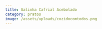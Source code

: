 ```yaml
---
title: Galinha Cafrial Acebolado
category: pratos
image: /assets/uploads/cozidocomtodos.png
---
```

